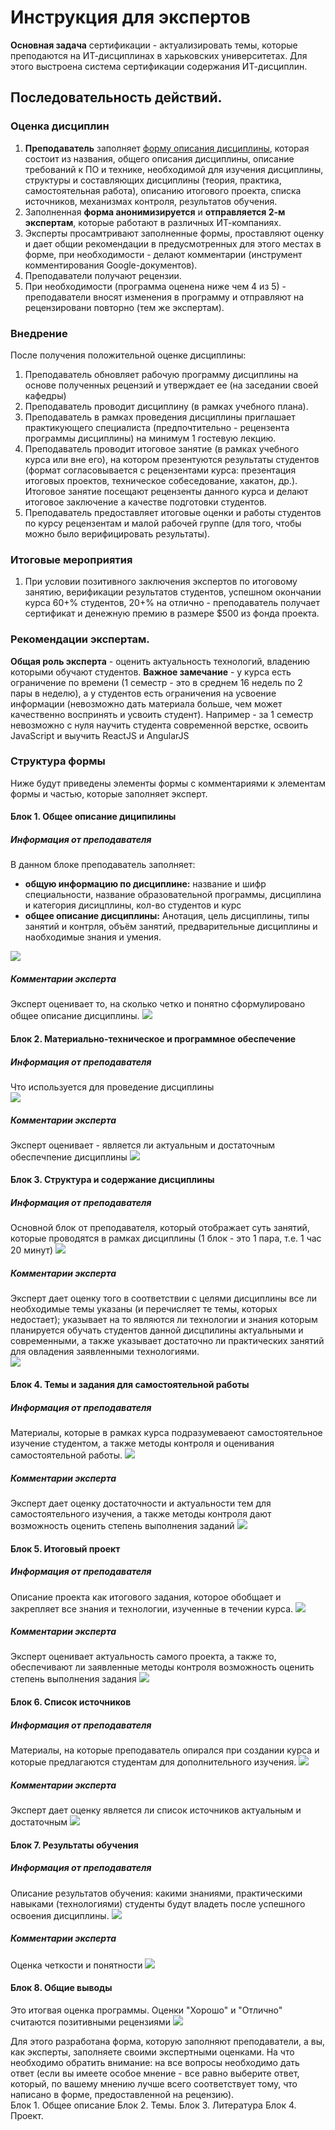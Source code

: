 # Инструкция для экспертов
**Основная задача** сертификации - актуализировать темы, которые преподаются на ИТ-дисциплинах в харьковских университетах. Для этого выстроена система сертификации содержания ИТ-дисциплин.

## Последовательность действий.
### Оценка дисциплин
1. **Преподаватель** заполняет [форму описания дисциплины](https://docs.google.com/document/d/1aE-HZqK0xGfwAV-uBYe28oPXpIeUntL5BFlkMlOcBbU/edit), которая состоит из названия, общего описания дисциплины, описание требований к ПО и технике, необходимой для изучения дисциплины, структуры и составляющих дисциплины (теория, практика, самостоятельная работа), описанию итогового проекта, списка источников, механизмах контроля, результатов обучения. 
2. Заполненная **форма анонимизируется** и **отправляется 2-м экспертам**, которые работают в различных ИТ-компаниях.
3. Эксперты просамтривают заполненные формы, проставляют оценку и дает общии рекомендации в предусмотренных для этого местах в форме, при необходимости - делают комментарии (инструмент комментирования Google-документов).
4. Преподаватели получают рецензии.
5. При необходимости (программа оценена ниже чем 4 из 5) - преподаватели вносят изменения в программу и отправляют на рецензировани повторно (тем же экспертам).
### Внедрение
После получения положительной оценке дисциплины:
1. Преподаватель обновляет рабочую программу дисциплины на основе полученных рецензий и утверждает ее (на заседании своей кафедры)
2. Преподаватель проводит дисциплину (в рамках учебного плана).
3. Преподаватель в рамках проведения дисциплины приглашает практикующего специалиста (предпочтительно - рецензента программы дисциплины) на минимум 1 гостевую лекцию.
4. Преподаватель проводит итоговое занятие (в рамках учебного курса или вне его), на котором презентуются результаты студентов (формат согласовывается с рецензентами курса: презентация итоговых проектов, техническое собеседование, хакатон, др.). Итоговое занятие посещают рецензенты данного курса и делают итоговое заключение а качестве подготовки студентов.
5. Преподаватель предоставляет итоговые оценки и работы студентов по курсу рецензентам и малой рабочей группе (для того, чтобы можно было верифицировать результаты).
### Итоговые мероприятия
1. При условии позитивного заключения экспертов по итоговому занятию, верификации результатов студентов, успешном окончании курса 60+% студентов, 20+% на отлично - преподаватель получает сертификат и денежную премию в размере $500 из фонда проекта.

### Рекомендации экспертам.
**Общая роль эксперта** - оценить актуальность технологий, владению которыми обучают студентов.
**Важное замечание** - у курса есть ограничение по времени (1 семестр - это в среднем 16 недель по 2 пары в неделю), а у студентов есть ограничения на усвоение информации (невозможно дать материала больше, чем может качественно воспринять и усвоить студент). Например - за 1 семестр невозможно с нуля научить студента современной верстке, освоить JavaScript и выучить ReactJS и AngularJS

### Структура формы
Ниже будут приведены элементы формы с комментариями к элементам формы и частью, которые заполняет эксперт.  
#### Блок 1. Общее описание диципилины
##### Информация от преподавателя
В данном блоке преподаватель заполняет:
* **общую информацию по дисциплине:** название и шифр специальности, название образовательной программы, дисциплина и категория дисицплины, кол-во студентов и курс
* **общее описание дисциплины:** Анотация, цель дисциплины, типы занятий и контрля, объём занятий, предварительные дисциплины и наобходимые знания и умения.
<img src = "./img/program_01_01_01.jpg">  

##### Комментарии эксперта
Эксперт оценивает то, на сколько четко и понятно сформулировано общее описание дисциплины.
<img src = "./img/program_01_01_02.jpg">   

#### Блок 2. Материально-техническое и программное обеспечение 
##### Информация от преподавателя
Что используется для проведение дисциплины  
<img src = "./img/program_01_02_01.jpg">  

##### Комментарии эксперта
Эксперт оценивает - является ли актуальным и достаточным обеспечпение дисциплины
<img src = "./img/program_01_02_02.jpg">  

#### Блок 3. Структура и содержание дисциплины
##### Информация от преподавателя
Основной блок от преподавателя, который отображает суть занятий, которые проводятся в рамках дисциплины (1 блок - это 1 пара, т.е. 1 час 20 минут)
<img src = "./img/program_01_03_01.jpg">   

##### Комментарии эксперта
Эксперт дает оценку того в соответствии с целями дисциплины все ли необходимые темы указаны (и перечисляет те темы, которых недостает); указывает на то являются ли технологии и знания которым планируется обучать студентов данной дисцпилины актуальными и современными, а также указывает достаточно ли практических занятий для овладения заявленными технологиями.  
<img src = "./img/program_01_03_02.jpg">  

#### Блок 4. Темы и задания для самостоятельной работы
##### Информация от преподавателя
Материалы, которые в рамках курса подразумеваеют самостоятельное изучение студентом, а также методы контроля и оценивания самостоятельной работы.
<img src = "./img/program_01_04_01.jpg">  

##### Комментарии эксперта
Эксперт дает оценку достаточности и актуальности тем для самостоятельного изучения, а также методы контроля дают возможность оценить степень выполнения заданий
<img src = "./img/program_01_04_02.jpg">  

#### Блок 5. Итоговый проект
##### Информация от преподавателя
Описание проекта как итогового задания, которое обобщает и закрепляет все знания и технологии, изученные в течении курса.
<img src = "./img/program_01_05_01.jpg">  

##### Комментарии эксперта
Эксперт оценивает актуальность самого проекта, а также то, обеспечивают ли заявленные методы контроля возможность оценить степень выполнения задания
<img src = "./img/program_01_05_02.jpg">  


#### Блок 6. Список источников 
##### Информация от преподавателя
Материалы, на которые преподаватель опирался при создании курса и которые предлагаются студентам для дополнительного изучения.
<img src = "./img/program_01_06_01.jpg">  

##### Комментарии эксперта
Эксперт дает оценку является ли список источников актуальным и достаточным
<img src = "./img/program_01_06_02.jpg">  

#### Блок 7. Результаты обучения

##### Информация от преподавателя
Описание результатов обучения: какими знаниями, практическими навыками (технологиями) студенты будут владеть после успешного освоения дисциплины.
<img src = "./img/program_01_07_01.jpg">  

##### Комментарии эксперта
Оценка четкости и понятности 
<img src = "./img/program_01_07_02.jpg">  

#### Блок 8. Общие выводы
Это итогвая оценка программы. Оценки "Хорошо" и "Отлично" считаются позитивными рецензиями
<img src = "./img/program_01_08.jpg">  

 Для этого разработана форма, которую заполняют преподаватели, а вы, как эксперты, заполняете своими экспертными оценками.
На что необходимо обратить внимание: на все вопросы необходимо дать ответ (если вы имеете особое мнение - все равно выберите ответ, который, по вашему мнению лучше всего соответствует тому, что написано в форме, предоставленной на рецензию).  
Блок 1. Общее описание
Блок 2. Темы.
Блок 3. Литература
Блок 4. Проект.